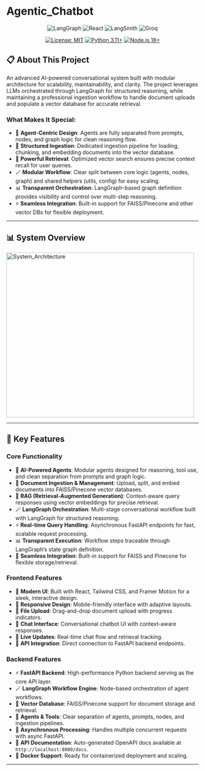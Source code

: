 # Agentic_Chatbot
<div align="center">

![LangGraph](https://img.shields.io/badge/LangGraph-FF6B6B?style=for-the-badge&logo=python&logoColor=white)
![React](https://img.shields.io/badge/React-20232A?style=for-the-badge&logo=react&logoColor=61DAFB)
![LangSmith](https://img.shields.io/badge/LangSmith-00C4CC?style=for-the-badge&logo=python&logoColor=white)
![Groq](https://img.shields.io/badge/Groq-00C4CC?style=for-the-badge&logo=python&logoColor=white)

[![License: MIT](https://img.shields.io/badge/License-MIT-yellow.svg?style=for-the-badge)](https://opensource.org/licenses/MIT)
[![Python 3.11+](https://img.shields.io/badge/python-3.11+-blue.svg?style=for-the-badge)](https://www.python.org/downloads/)
[![Node.js 18+](https://img.shields.io/badge/node.js-18+-green.svg?style=for-the-badge)](https://nodejs.org/)

</div>

## 📋 About This Project

An advanced AI-powered conversational system built with modular architecture for scalability, maintainability, and clarity. The project leverages LLMs orchestrated through LangGraph for structured reasoning, while maintaining a professional ingestion workflow to handle document uploads and populate a vector database for accurate retrieval.  

### What Makes It Special:
- 🧠 **Agent-Centric Design**: Agents are fully separated from prompts, nodes, and graph logic for clean reasoning flow.  
- 📂 **Structured Ingestion**: Dedicated ingestion pipeline for loading, chunking, and embedding documents into the vector database.  
- 🔎 **Powerful Retrieval**: Optimized vector search ensures precise context recall for user queries.  
- 🪄 **Modular Workflow**: Clear split between core logic (agents, nodes, graph) and shared helpers (utils, config) for easy scaling.  
- 📊 **Transparent Orchestration**: LangGraph-based graph definition provides visibility and control over multi-step reasoning.  
- ⚡ **Seamless Integration**: Built-in support for FAISS/Pinecone and other vector DBs for flexible deployment.  

---

## 📊 **System Overview**
<img width="492" height="432" alt="System_Architecture" src="https://github.com/user-attachments/assets/129a811b-af7d-4352-bfa9-ff8e27e5504a" />

---
## 🚀 Key Features

### Core Functionality
- 🧠 **AI-Powered Agents**: Modular agents designed for reasoning, tool use, and clean separation from prompts and graph logic.  
- 📂 **Document Ingestion & Management**: Upload, split, and embed documents into FAISS/Pinecone vector databases.  
- 🔎 **RAG (Retrieval-Augmented Generation)**: Context-aware query responses using vector embeddings for precise retrieval.  
- 🪄 **LangGraph Orchestration**: Multi-stage conversational workflow built with LangGraph for structured reasoning.  
- ⚡ **Real-time Query Handling**: Asynchronous FastAPI endpoints for fast, scalable request processing.  
- 📊 **Transparent Execution**: Workflow steps traceable through LangGraph’s state graph definition.  
- 🔌 **Seamless Integration**: Built-in support for FAISS and Pinecone for flexible storage/retrieval.  

### Frontend Features
- 🎨 **Modern UI**: Built with React, Tailwind CSS, and Framer Motion for a sleek, interactive design.  
- 📱 **Responsive Design**: Mobile-friendly interface with adaptive layouts.  
- 📂 **File Upload**: Drag-and-drop document upload with progress indicators.  
- 💬 **Chat Interface**: Conversational chatbot UI with context-aware responses.  
- 🔄 **Live Updates**: Real-time chat flow and retrieval tracking.  
- 🧩 **API Integration**: Direct connection to FastAPI backend endpoints.  

### Backend Features
- ⚡ **FastAPI Backend**: High-performance Python backend serving as the core API layer.  
- 🪄 **LangGraph Workflow Engine**: Node-based orchestration of agent workflows.  
- 📂 **Vector Database**: FAISS/Pinecone support for document storage and retrieval.  
- 🧠 **Agents & Tools**: Clear separation of agents, prompts, nodes, and ingestion pipelines.  
- 🔄 **Asynchronous Processing**: Handles multiple concurrent requests with async FastAPI.  
- 📜 **API Documentation**: Auto-generated OpenAPI docs available at `http://localhost:8000/docs`.  
- 🐳 **Docker Support**: Ready for containerized deployment and scaling.  

---
